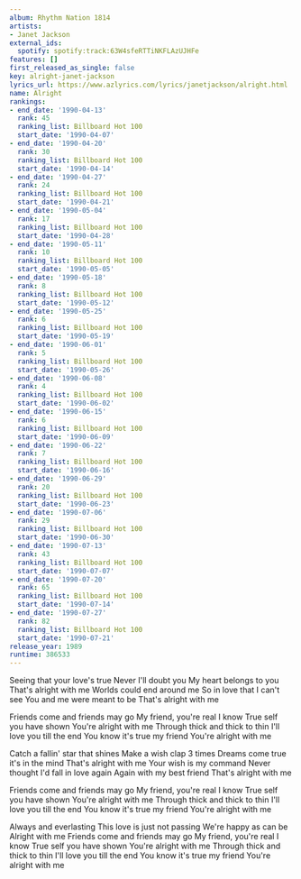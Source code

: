 ```yaml
---
album: Rhythm Nation 1814
artists:
- Janet Jackson
external_ids:
  spotify: spotify:track:63W4sfeRTTiNKFLAzUJHFe
features: []
first_released_as_single: false
key: alright-janet-jackson
lyrics_url: https://www.azlyrics.com/lyrics/janetjackson/alright.html
name: Alright
rankings:
- end_date: '1990-04-13'
  rank: 45
  ranking_list: Billboard Hot 100
  start_date: '1990-04-07'
- end_date: '1990-04-20'
  rank: 30
  ranking_list: Billboard Hot 100
  start_date: '1990-04-14'
- end_date: '1990-04-27'
  rank: 24
  ranking_list: Billboard Hot 100
  start_date: '1990-04-21'
- end_date: '1990-05-04'
  rank: 17
  ranking_list: Billboard Hot 100
  start_date: '1990-04-28'
- end_date: '1990-05-11'
  rank: 10
  ranking_list: Billboard Hot 100
  start_date: '1990-05-05'
- end_date: '1990-05-18'
  rank: 8
  ranking_list: Billboard Hot 100
  start_date: '1990-05-12'
- end_date: '1990-05-25'
  rank: 6
  ranking_list: Billboard Hot 100
  start_date: '1990-05-19'
- end_date: '1990-06-01'
  rank: 5
  ranking_list: Billboard Hot 100
  start_date: '1990-05-26'
- end_date: '1990-06-08'
  rank: 4
  ranking_list: Billboard Hot 100
  start_date: '1990-06-02'
- end_date: '1990-06-15'
  rank: 6
  ranking_list: Billboard Hot 100
  start_date: '1990-06-09'
- end_date: '1990-06-22'
  rank: 7
  ranking_list: Billboard Hot 100
  start_date: '1990-06-16'
- end_date: '1990-06-29'
  rank: 20
  ranking_list: Billboard Hot 100
  start_date: '1990-06-23'
- end_date: '1990-07-06'
  rank: 29
  ranking_list: Billboard Hot 100
  start_date: '1990-06-30'
- end_date: '1990-07-13'
  rank: 43
  ranking_list: Billboard Hot 100
  start_date: '1990-07-07'
- end_date: '1990-07-20'
  rank: 65
  ranking_list: Billboard Hot 100
  start_date: '1990-07-14'
- end_date: '1990-07-27'
  rank: 82
  ranking_list: Billboard Hot 100
  start_date: '1990-07-21'
release_year: 1989
runtime: 386533
---
```

Seeing that your love's true
Never I'll doubt you
My heart belongs to you
That's alright with me
Worlds could end around me
So in love that I can't see
You and me were meant to be
That's alright with me

Friends come and friends may go
My friend, you're real I know
True self you have shown
You're alright with me
Through thick and thick to thin
I'll love you till the end
You know it's true my friend
You're alright with me

Catch a fallin' star that shines
Make a wish clap 3 times
Dreams come true it's in the mind
That's alright with me
Your wish is my command
Never thought I'd fall in love again
Again with my best friend
That's alright with me

Friends come and friends may go
My friend, you're real I know
True self you have shown
You're alright with me
Through thick and thick to thin
I'll love you till the end
You know it's true my friend
You're alright with me

Always and everlasting
This love is just not passing
We're happy as can be
Alright with me
Friends come and friends may go
My friend, you're real I know
True self you have shown
You're alright with me
Through thick and thick to thin
I'll love you till the end
You know it's true my friend
You're alright with me
